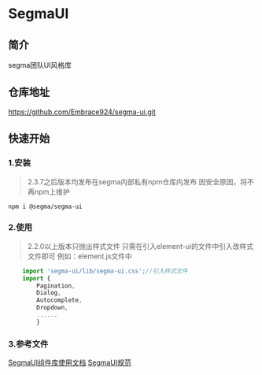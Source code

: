 # SegmaUI
## 简介
segma团队UI风格库

## 仓库地址
https://github.com/Embrace924/segma-ui.git

## 快速开始
### 1.安装
>2.3.7之后版本均发布在segma内部私有npm仓库内发布
 因安全原因，将不再npm上维护

```
npm i @segma/segma-ui
```
### 2.使用
>2.2.0以上版本只抛出样式文件
 只需在引入element-ui的文件中引入改样式文件即可
 例如：element.js文件中

```js
    import 'segma-ui/lib/segma-ui.css';//引入样式文件
    import {
        Pagination,
        Dialog,
        Autocomplete,
        Dropdown,
        ......
        }
```
### 3.参考文件
[SegmaUI组件库使用文档](https://docs.qq.com/doc/DYU5Hd3RYRnpqYnly)
[SegmaUI规范](https://docs.qq.com/doc/DYWxuZGtEWFhMVW5o)

